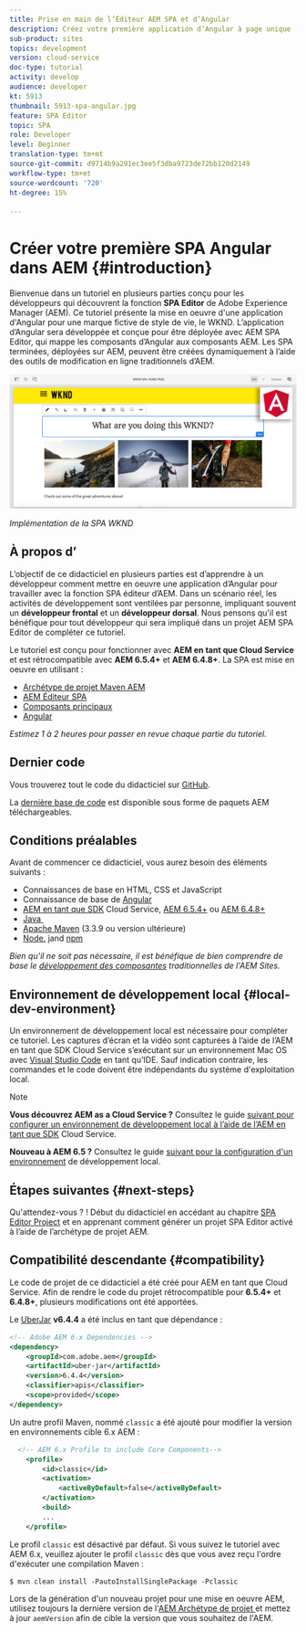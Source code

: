 ```yaml
---
title: Prise en main de l’Éditeur AEM SPA et d’Angular
description: Créez votre première application d’Angular à page unique (SPA) modifiable dans Adobe Experience Manager, AEM avec le SPA WKND. Découvrez comment créer un SPA à l’aide de la structure JS d’Angular avec AEM Éditeur de SPA. Ce tutoriel en plusieurs parties présente la mise en oeuvre d'une application d'Angular pour une marque de style de vie fictive, le WKND. Le tutoriel couvre la création du SPA de bout en bout et l'intégration avec AEM.
sub-product: sites
topics: development
version: cloud-service
doc-type: tutorial
activity: develop
audience: developer
kt: 5913
thumbnail: 5913-spa-angular.jpg
feature: SPA Editor
topic: SPA
role: Developer
level: Beginner
translation-type: tm+mt
source-git-commit: d9714b9a291ec3ee5f3dba9723de72bb120d2149
workflow-type: tm+mt
source-wordcount: '720'
ht-degree: 15%

---
```



# Créer votre première SPA Angular dans AEM {#introduction}

Bienvenue dans un tutoriel en plusieurs parties conçu pour les développeurs qui découvrent la fonction **SPA Editor** de Adobe Experience Manager (AEM). Ce tutoriel présente la mise en oeuvre d&#39;une application d&#39;Angular pour une marque fictive de style de vie, le WKND. L’application d’Angular sera développée et conçue pour être déployée avec AEM SPA Editor, qui mappe les composants d’Angular aux composants AEM. Les SPA terminées, déployées sur AEM, peuvent être créées dynamiquement à l’aide des outils de modification en ligne traditionnels d’AEM.

![SPA final mis en oeuvre](assets/wknd-spa-implementation.png)

*Implémentation de la SPA WKND*

## À propos d’

L’objectif de ce didacticiel en plusieurs parties est d’apprendre à un développeur comment mettre en oeuvre une application d’Angular pour travailler avec la fonction SPA éditeur d’AEM. Dans un scénario réel, les activités de développement sont ventilées par personne, impliquant souvent un **développeur frontal** et un **développeur dorsal**. Nous pensons qu&#39;il est bénéfique pour tout développeur qui sera impliqué dans un projet AEM SPA Editor de compléter ce tutoriel.

Le tutoriel est conçu pour fonctionner avec **AEM en tant que Cloud Service** et est rétrocompatible avec **AEM 6.5.4+** et **AEM 6.4.8+**. La SPA est mise en oeuvre en utilisant :

* [Archétype de projet Maven AEM](https://docs.adobe.com/content/help/fr-FR/experience-manager-core-components/using/developing/archetype/overview.html)
* [AEM Éditeur SPA](https://docs.adobe.com/content/help/en/experience-manager-65/developing/headless/spas/spa-walkthrough.html#content-editing-experience-with-spa)
* [Composants principaux](https://docs.adobe.com/content/help/fr-FR/experience-manager-core-components/using/introduction.html)
* [Angular](https://angular.io/)

*Estimez 1 à 2 heures pour passer en revue chaque partie du tutoriel.*

## Dernier code

Vous trouverez tout le code du didacticiel sur [GitHub](https://github.com/adobe/aem-guides-wknd-spa).

La [dernière base de code](https://github.com/adobe/aem-guides-wknd-spa/versions) est disponible sous forme de paquets AEM téléchargeables.

## Conditions préalables

Avant de commencer ce didacticiel, vous aurez besoin des éléments suivants :

* Connaissances de base en HTML, CSS et JavaScript
* Connaissance de base de [Angular](https://angular.io/)
* [AEM en tant que SDK](https://docs.adobe.com/content/help/en/experience-manager-learn/cloud-service/local-development-environment-set-up/aem-runtime.html#download-the-aem-as-a-cloud-service-sdk) Cloud Service,  [AEM 6.5.4+](https://helpx.adobe.com/experience-manager/aem-releases-updates.html#65) ou  [AEM 6.4.8+](https://helpx.adobe.com/experience-manager/aem-releases-updates.html#64)
* [Java ](https://downloads.experiencecloud.adobe.com/content/software-distribution/en/general.html)
* [Apache Maven](https://maven.apache.org/) (3.3.9 ou version ultérieure)
* [Node.](https://nodejs.org/en/) jand  [npm](https://www.npmjs.com/)

*Bien qu&#39;il ne soit pas nécessaire, il est bénéfique de bien comprendre de base le  [développement des composantes](https://docs.adobe.com/content/help/fr-FR/experience-manager-learn/getting-started-wknd-tutorial-develop/overview.html) traditionnelles de l&#39;AEM Sites.*

## Environnement de développement local {#local-dev-environment}

Un environnement de développement local est nécessaire pour compléter ce tutoriel. Les captures d’écran et la vidéo sont capturées à l’aide de l’AEM en tant que SDK Cloud Service s’exécutant sur un environnement Mac OS avec [Visual Studio Code](https://code.visualstudio.com/) en tant qu’IDE. Sauf indication contraire, les commandes et le code doivent être indépendants du système d&#39;exploitation local.

>[!NOTE]
>
> **Vous découvrez AEM as a Cloud Service ?** Consultez le guide  [suivant pour configurer un environnement de développement local à l’aide de l’AEM en tant que SDK](https://docs.adobe.com/content/help/en/experience-manager-learn/cloud-service/local-development-environment-set-up/overview.html) Cloud Service.
>
> **Nouveau à AEM 6.5 ?** Consultez le guide  [suivant pour la configuration d&#39;un environnement](https://docs.adobe.com/content/help/fr-FR/experience-manager-learn/foundation/development/set-up-a-local-aem-development-environment.html) de développement local.

## Étapes suivantes {#next-steps}

Qu&#39;attendez-vous ? ! Début du didacticiel en accédant au chapitre [SPA Editor Project](create-project.md) et en apprenant comment générer un projet SPA Editor activé à l’aide de l’archétype de projet AEM.

## Compatibilité descendante {#compatibility}

Le code de projet de ce didacticiel a été créé pour AEM en tant que Cloud Service. Afin de rendre le code du projet rétrocompatible pour **6.5.4+** et **6.4.8+**, plusieurs modifications ont été apportées.

Le [UberJar](https://docs.adobe.com/content/help/en/experience-manager-65/developing/devtools/ht-projects-maven.html#what-is-the-uberjar) **v6.4.4** a été inclus en tant que dépendance :

```xml
<!-- Adobe AEM 6.x Dependencies -->
<dependency>
    <groupId>com.adobe.aem</groupId>
    <artifactId>uber-jar</artifactId>
    <version>6.4.4</version>
    <classifier>apis</classifier>
    <scope>provided</scope>
</dependency>
```

Un autre profil Maven, nommé `classic` a été ajouté pour modifier la version en environnements cible 6.x AEM :

```xml
  <!-- AEM 6.x Profile to include Core Components-->
    <profile>
        <id>classic</id>
        <activation>
            <activeByDefault>false</activeByDefault>
        </activation>
        <build>
        ...
    </profile>
```

Le profil `classic` est désactivé par défaut. Si vous suivez le tutoriel avec AEM 6.x, veuillez ajouter le profil `classic` dès que vous avez reçu l&#39;ordre d&#39;exécuter une compilation Maven :

```shell
$ mvn clean install -PautoInstallSinglePackage -Pclassic
```

Lors de la génération d&#39;un nouveau projet pour une mise en oeuvre AEM, utilisez toujours la dernière version de l&#39;[AEM Archétype de projet ](https://github.com/adobe/aem-project-archetype) et mettez à jour `aemVersion` afin de cible la version que vous souhaitez de l&#39;AEM.
